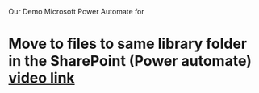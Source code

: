 Our Demo Microsoft Power Automate for 
# Move to files to same library folder in the SharePoint (Power automate) [video link](https://www.youtube.com/watch?v=n0Yb3_LfVfw "Heading link")
